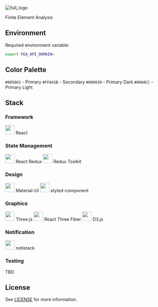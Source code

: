 ![full_logo](https://user-images.githubusercontent.com/40674314/103185896-77f37f80-488c-11eb-8dff-30caed3e9723.png)

Finite Element Analysis

## Environment
Required environment variable:
```bash
export FEA_API_DOMAIN=
```

## Color Palette
`#005082` - Primary
`#FFA41B` - Secondary
`#000839` - Primary Dark
`#00A8CC` - Primary Light

## Stack
### Framework
<img width='30px' src='https://upload.wikimedia.org/wikipedia/commons/a/a7/React-icon.svg'> React

### State Management
<img width='30px' src='https://react-redux.js.org/img/redux.svg'> React Redux
<img width='30px' src='https://redux-toolkit.js.org/img/redux.svg'> Redux Toolkit

### Design
<img width='30px' src='https://material-ui.com/static/logo_raw.svg'> Material-UI
<img width='30px' src='https://styled-components.com/icon.png'> styled-component

### Graphics
<img width='30px' src='https://threejs.org/favicon.ico'> Three.js
<img width='30px' src='https://inspiring-wiles-b4ffe0.netlify.app/public/rtf-favicon.png'> React Three Fiber
<img width='30px' src='https://d3js.org/favicon.png'> D3.js

### Notification
<img width='30px' src='https://iamhosseindhv.com/static/favicon.png'> notistack

### Testing
TBD

## License
See [LICENSE](./LICENSE) for more information.
